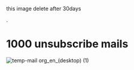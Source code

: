 this image delete after 30days

.
<h1>1000 unsubscribe mails </h1>

![temp-mail org_en_(desktop) (1)](https://github.com/aditya936/wordlists/assets/87860972/9662d10f-6a93-425d-91e3-f1e18c5a477d)
